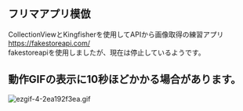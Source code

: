 ## フリマアプリ模倣

CollectionViewとKingfisherを使用してAPIから画像取得の練習アプリ  
https://fakestoreapi.com/  
fakestoreapiを使用しましたが、現在は停止しているようです。  
## 動作GIFの表示に10秒ほどかかる場合があります。

![ezgif-4-2ea192f3ea.gif](https://github.com/kabikira/FleaMarketApp/blob/master/Videotogif%20(2).gif
)
